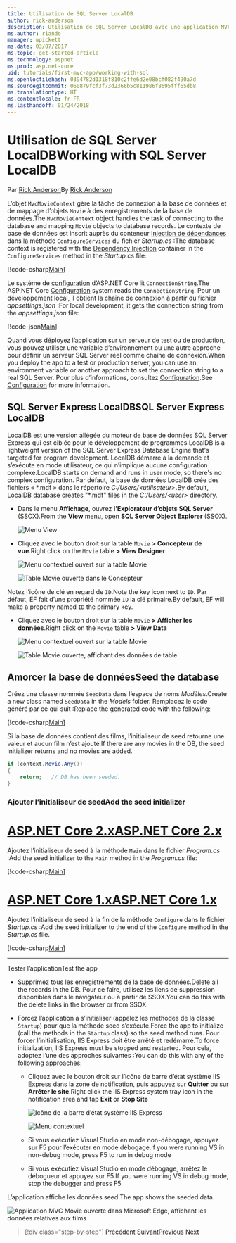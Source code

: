 ```yaml
---
title: Utilisation de SQL Server LocalDB
author: rick-anderson
description: Utilisation de SQL Server LocalDB avec une application MVC simple
ms.author: riande
manager: wpickett
ms.date: 03/07/2017
ms.topic: get-started-article
ms.technology: aspnet
ms.prod: asp.net-core
uid: tutorials/first-mvc-app/working-with-sql
ms.openlocfilehash: 0394782d1318f810c2ffe6d2e08bcf082f490a7d
ms.sourcegitcommit: 060879fcf3f73d2366b5c811986f8695fff65db8
ms.translationtype: HT
ms.contentlocale: fr-FR
ms.lasthandoff: 01/24/2018
---
```

# <a name="working-with-sql-server-localdb"></a><span data-ttu-id="aa596-103">Utilisation de SQL Server LocalDB</span><span class="sxs-lookup"><span data-stu-id="aa596-103">Working with SQL Server LocalDB</span></span>

<span data-ttu-id="aa596-104">Par [Rick Anderson](https://twitter.com/RickAndMSFT)</span><span class="sxs-lookup"><span data-stu-id="aa596-104">By [Rick Anderson](https://twitter.com/RickAndMSFT)</span></span>

<span data-ttu-id="aa596-105">L’objet `MvcMovieContext` gère la tâche de connexion à la base de données et de mappage d’objets `Movie` à des enregistrements de la base de données.</span><span class="sxs-lookup"><span data-stu-id="aa596-105">The `MvcMovieContext` object handles the task of connecting to the database and mapping `Movie` objects to database records.</span></span> <span data-ttu-id="aa596-106">Le contexte de base de données est inscrit auprès du conteneur [Injection de dépendances](xref:fundamentals/dependency-injection) dans la méthode `ConfigureServices` du fichier *Startup.cs* :</span><span class="sxs-lookup"><span data-stu-id="aa596-106">The database context is registered with the [Dependency Injection](xref:fundamentals/dependency-injection) container in the `ConfigureServices` method in the *Startup.cs* file:</span></span>

[!code-csharp[Main](../../tutorials/first-mvc-app/start-mvc/sample/MvcMovie/Startup.cs?name=ConfigureServices&highlight=6-7)]

<span data-ttu-id="aa596-107">Le système de [configuration](xref:fundamentals/configuration/index) d’ASP.NET Core lit `ConnectionString`.</span><span class="sxs-lookup"><span data-stu-id="aa596-107">The ASP.NET Core [Configuration](xref:fundamentals/configuration/index) system reads the `ConnectionString`.</span></span> <span data-ttu-id="aa596-108">Pour un développement local, il obtient la chaîne de connexion à partir du fichier *appsettings.json* :</span><span class="sxs-lookup"><span data-stu-id="aa596-108">For local development, it gets the connection string from the *appsettings.json* file:</span></span>

[!code-json[Main](start-mvc/sample/MvcMovie/appsettings.json?highlight=2&range=8-10)]

<span data-ttu-id="aa596-109">Quand vous déployez l’application sur un serveur de test ou de production, vous pouvez utiliser une variable d’environnement ou une autre approche pour définir un serveur SQL Server réel comme chaîne de connexion.</span><span class="sxs-lookup"><span data-stu-id="aa596-109">When you deploy the app to a test or production server, you can use an environment variable or another approach to set the connection string to a real SQL Server.</span></span> <span data-ttu-id="aa596-110">Pour plus d’informations, consultez [Configuration](xref:fundamentals/configuration/index).</span><span class="sxs-lookup"><span data-stu-id="aa596-110">See [Configuration](xref:fundamentals/configuration/index) for more information.</span></span>

## <a name="sql-server-express-localdb"></a><span data-ttu-id="aa596-111">SQL Server Express LocalDB</span><span class="sxs-lookup"><span data-stu-id="aa596-111">SQL Server Express LocalDB</span></span>

<span data-ttu-id="aa596-112">LocalDB est une version allégée du moteur de base de données SQL Server Express qui est ciblée pour le développement de programmes.</span><span class="sxs-lookup"><span data-stu-id="aa596-112">LocalDB is a lightweight version of the SQL Server Express Database Engine that's targeted for program development.</span></span> <span data-ttu-id="aa596-113">LocalDB démarre à la demande et s’exécute en mode utilisateur, ce qui n’implique aucune configuration complexe.</span><span class="sxs-lookup"><span data-stu-id="aa596-113">LocalDB starts on demand and runs in user mode, so there's no complex configuration.</span></span> <span data-ttu-id="aa596-114">Par défaut, la base de données LocalDB crée des fichiers « \*.mdf » dans le répertoire *C:/Users/\<utilisateur\>*.</span><span class="sxs-lookup"><span data-stu-id="aa596-114">By default, LocalDB database creates "\*.mdf" files in the *C:/Users/\<user\>* directory.</span></span>

* <span data-ttu-id="aa596-115">Dans le menu **Affichage**, ouvrez **l’Explorateur d’objets SQL Server** (SSOX).</span><span class="sxs-lookup"><span data-stu-id="aa596-115">From the **View** menu, open **SQL Server Object Explorer** (SSOX).</span></span>

  ![Menu View](working-with-sql/_static/ssox.png)

* <span data-ttu-id="aa596-117">Cliquez avec le bouton droit sur la table `Movie` **> Concepteur de vue**.</span><span class="sxs-lookup"><span data-stu-id="aa596-117">Right click on the `Movie` table **> View Designer**</span></span>

  ![Menu contextuel ouvert sur la table Movie](working-with-sql/_static/design.png)

  ![Table Movie ouverte dans le Concepteur](working-with-sql/_static/dv.png)

<span data-ttu-id="aa596-120">Notez l’icône de clé en regard de `ID`.</span><span class="sxs-lookup"><span data-stu-id="aa596-120">Note the key icon next to `ID`.</span></span> <span data-ttu-id="aa596-121">Par défaut, EF fait d’une propriété nommée `ID` la clé primaire.</span><span class="sxs-lookup"><span data-stu-id="aa596-121">By default, EF will make a property named `ID` the primary key.</span></span>

* <span data-ttu-id="aa596-122">Cliquez avec le bouton droit sur la table `Movie` **> Afficher les données**.</span><span class="sxs-lookup"><span data-stu-id="aa596-122">Right click on the `Movie` table **> View Data**</span></span>

  ![Menu contextuel ouvert sur la table Movie](working-with-sql/_static/ssox2.png)

  ![Table Movie ouverte, affichant des données de table](working-with-sql/_static/vd22.png)

## <a name="seed-the-database"></a><span data-ttu-id="aa596-125">Amorcer la base de données</span><span class="sxs-lookup"><span data-stu-id="aa596-125">Seed the database</span></span>

<span data-ttu-id="aa596-126">Créez une classe nommée `SeedData` dans l’espace de noms *Modèles*.</span><span class="sxs-lookup"><span data-stu-id="aa596-126">Create a new class named `SeedData` in the *Models* folder.</span></span> <span data-ttu-id="aa596-127">Remplacez le code généré par ce qui suit :</span><span class="sxs-lookup"><span data-stu-id="aa596-127">Replace the generated code with the following:</span></span>

[!code-csharp[Main](start-mvc/sample/MvcMovie/Models/SeedData.cs?name=snippet_1)]

<span data-ttu-id="aa596-128">Si la base de données contient des films, l’initialiseur de seed retourne une valeur et aucun film n’est ajouté.</span><span class="sxs-lookup"><span data-stu-id="aa596-128">If there are any movies in the DB, the seed initializer returns and no movies are added.</span></span>

```csharp
if (context.Movie.Any())
{
    return;   // DB has been seeded.
}
```

<a name="si"></a>
### <a name="add-the-seed-initializer"></a><span data-ttu-id="aa596-129">Ajouter l’initialiseur de seed</span><span class="sxs-lookup"><span data-stu-id="aa596-129">Add the seed initializer</span></span>

# <a name="aspnet-core-2xtabaspnetcore2x"></a>[<span data-ttu-id="aa596-130">ASP.NET Core 2.x</span><span class="sxs-lookup"><span data-stu-id="aa596-130">ASP.NET Core 2.x</span></span>](#tab/aspnetcore2x)

<span data-ttu-id="aa596-131">Ajoutez l’initialiseur de seed à la méthode `Main` dans le fichier *Program.cs* :</span><span class="sxs-lookup"><span data-stu-id="aa596-131">Add the seed initializer to the `Main` method in the *Program.cs* file:</span></span>

[!code-csharp[Main](start-mvc/sample/MvcMovie/Program.cs?highlight=6,14-32)]

# <a name="aspnet-core-1xtabaspnetcore1x"></a>[<span data-ttu-id="aa596-132">ASP.NET Core 1.x</span><span class="sxs-lookup"><span data-stu-id="aa596-132">ASP.NET Core 1.x</span></span>](#tab/aspnetcore1x)

<span data-ttu-id="aa596-133">Ajoutez l’initialiseur de seed à la fin de la méthode `Configure` dans le fichier *Startup.cs* :</span><span class="sxs-lookup"><span data-stu-id="aa596-133">Add the seed initializer to the end of the `Configure` method in the *Startup.cs* file.</span></span>

[!code-csharp[Main](start-mvc/sample/MvcMovie/Startup.cs?highlight=9&name=snippet_seed)]

---

<span data-ttu-id="aa596-134">Tester l’application</span><span class="sxs-lookup"><span data-stu-id="aa596-134">Test the app</span></span>

* <span data-ttu-id="aa596-135">Supprimez tous les enregistrements de la base de données.</span><span class="sxs-lookup"><span data-stu-id="aa596-135">Delete all the records in the DB.</span></span> <span data-ttu-id="aa596-136">Pour ce faire, utilisez les liens de suppression disponibles dans le navigateur ou à partir de SSOX.</span><span class="sxs-lookup"><span data-stu-id="aa596-136">You can do this with the delete links in the browser or from SSOX.</span></span>
* <span data-ttu-id="aa596-137">Forcez l’application à s’initialiser (appelez les méthodes de la classe `Startup`) pour que la méthode seed s’exécute.</span><span class="sxs-lookup"><span data-stu-id="aa596-137">Force the app to initialize (call the methods in the `Startup` class) so the seed method runs.</span></span> <span data-ttu-id="aa596-138">Pour forcer l’initialisation, IIS Express doit être arrêté et redémarré.</span><span class="sxs-lookup"><span data-stu-id="aa596-138">To force initialization, IIS Express must be stopped and restarted.</span></span> <span data-ttu-id="aa596-139">Pour cela, adoptez l’une des approches suivantes :</span><span class="sxs-lookup"><span data-stu-id="aa596-139">You can do this with any of the following approaches:</span></span>

  * <span data-ttu-id="aa596-140">Cliquez avec le bouton droit sur l’icône de barre d’état système IIS Express dans la zone de notification, puis appuyez sur **Quitter** ou sur **Arrêter le site**.</span><span class="sxs-lookup"><span data-stu-id="aa596-140">Right click the IIS Express system tray icon in the notification area and tap **Exit** or **Stop Site**</span></span>

    ![Icône de la barre d’état système IIS Express](working-with-sql/_static/iisExIcon.png)

    ![Menu contextuel](working-with-sql/_static/stopIIS.png)

   * <span data-ttu-id="aa596-143">Si vous exécutiez Visual Studio en mode non-débogage, appuyez sur F5 pour l’exécuter en mode débogage.</span><span class="sxs-lookup"><span data-stu-id="aa596-143">If you were running VS in non-debug mode, press F5 to run in debug mode</span></span>
   * <span data-ttu-id="aa596-144">Si vous exécutiez Visual Studio en mode débogage, arrêtez le débogueur et appuyez sur F5.</span><span class="sxs-lookup"><span data-stu-id="aa596-144">If you were running VS in debug mode, stop the debugger and press F5</span></span>
   
<span data-ttu-id="aa596-145">L’application affiche les données seed.</span><span class="sxs-lookup"><span data-stu-id="aa596-145">The app shows the seeded data.</span></span>

![Application MVC Movie ouverte dans Microsoft Edge, affichant les données relatives aux films](working-with-sql/_static/m55.png)

>[!div class="step-by-step"]
<span data-ttu-id="aa596-147">[Précédent](adding-model.md)
[Suivant](controller-methods-views.md)</span><span class="sxs-lookup"><span data-stu-id="aa596-147">[Previous](adding-model.md)
[Next](controller-methods-views.md)</span></span>  
